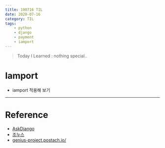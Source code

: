 ```yaml
---
title: 190716 TIL
date: 2020-07-16
category: TIL
tags:
    - python
    - django
    - payment
    - iamport
---
```


> Today I Learned : nothing special.. 

# Iamport

- iamport 적용해 보기

---
# Reference
- [AskDjango](https://www.askcompany.kr/vod/payment/1/)
- [조누스](https://chohyeonkeun.github.io/2020/06/17/190617-django-payment-function/)
- [genius-project.postach.io/](https://genius-project.postach.io/)